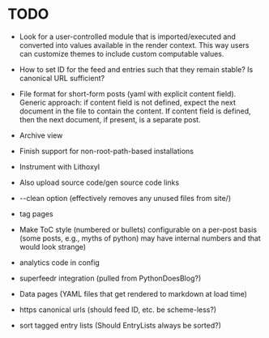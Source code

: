 # TODO

* Look for a user-controlled module that is imported/executed and
  converted into values available in the render context. This way
  users can customize themes to include custom computable values.

* How to set ID for the feed and entries such that they remain stable?
  Is canonical URL sufficient?

* File format for short-form posts (yaml with explicit content
  field). Generic approach: if content field is not defined, expect
  the next document in the file to contain the content. If content
  field is defined, then the next document, if present, is a separate
  post.

* Archive view

* Finish support for non-root-path-based installations

* Instrument with Lithoxyl

* Also upload source code/gen source code links

* --clean option (effectively removes any unused files from site/)

* tag pages

* Make ToC style (numbered or bullets) configurable on a per-post
  basis (some posts, e.g., myths of python) may have internal numbers
  and that would look strange)

* analytics code in config

* superfeedr integration (pulled from PythonDoesBlog?)

* Data pages (YAML files that get rendered to markdown at load time)

* https canonical urls (should feed ID, etc. be scheme-less?)

* sort tagged entry lists (Should EntryLists always be sorted?)
